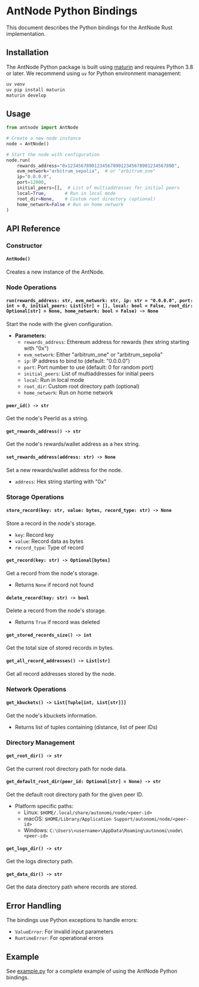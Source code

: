 # AntNode Python Bindings

This document describes the Python bindings for the AntNode Rust implementation.

## Installation

The AntNode Python package is built using [maturin](https://github.com/PyO3/maturin) and requires Python 3.8 or later. We recommend using `uv` for Python environment management:

```bash
uv venv
uv pip install maturin
maturin develop
```

## Usage

```python
from antnode import AntNode

# Create a new node instance
node = AntNode()

# Start the node with configuration
node.run(
    rewards_address="0x1234567890123456789012345678901234567890",
    evm_network="arbitrum_sepolia",  # or "arbitrum_one"
    ip="0.0.0.0",
    port=12000,
    initial_peers=[],  # List of multiaddresses for initial peers
    local=True,       # Run in local mode
    root_dir=None,    # Custom root directory (optional)
    home_network=False # Run on home network
)
```

## API Reference

### Constructor

#### `AntNode()`
Creates a new instance of the AntNode.

### Node Operations

#### `run(rewards_address: str, evm_network: str, ip: str = "0.0.0.0", port: int = 0, initial_peers: List[str] = [], local: bool = False, root_dir: Optional[str] = None, home_network: bool = False) -> None`
Start the node with the given configuration.

- **Parameters:**
  - `rewards_address`: Ethereum address for rewards (hex string starting with "0x")
  - `evm_network`: Either "arbitrum_one" or "arbitrum_sepolia"
  - `ip`: IP address to bind to (default: "0.0.0.0")
  - `port`: Port number to use (default: 0 for random port)
  - `initial_peers`: List of multiaddresses for initial peers
  - `local`: Run in local mode
  - `root_dir`: Custom root directory path (optional)
  - `home_network`: Run on home network

#### `peer_id() -> str`
Get the node's PeerId as a string.

#### `get_rewards_address() -> str`
Get the node's rewards/wallet address as a hex string.

#### `set_rewards_address(address: str) -> None`
Set a new rewards/wallet address for the node.
- `address`: Hex string starting with "0x"

### Storage Operations

#### `store_record(key: str, value: bytes, record_type: str) -> None`
Store a record in the node's storage.
- `key`: Record key
- `value`: Record data as bytes
- `record_type`: Type of record

#### `get_record(key: str) -> Optional[bytes]`
Get a record from the node's storage.
- Returns `None` if record not found

#### `delete_record(key: str) -> bool`
Delete a record from the node's storage.
- Returns `True` if record was deleted

#### `get_stored_records_size() -> int`
Get the total size of stored records in bytes.

#### `get_all_record_addresses() -> List[str]`
Get all record addresses stored by the node.

### Network Operations

#### `get_kbuckets() -> List[Tuple[int, List[str]]]`
Get the node's kbuckets information.
- Returns list of tuples containing (distance, list of peer IDs)

### Directory Management

#### `get_root_dir() -> str`
Get the current root directory path for node data.

#### `get_default_root_dir(peer_id: Optional[str] = None) -> str`
Get the default root directory path for the given peer ID.
- Platform specific paths:
  - Linux: `$HOME/.local/share/autonomi/node/<peer-id>`
  - macOS: `$HOME/Library/Application Support/autonomi/node/<peer-id>`
  - Windows: `C:\Users\<username>\AppData\Roaming\autonomi\node\<peer-id>`

#### `get_logs_dir() -> str`
Get the logs directory path.

#### `get_data_dir() -> str`
Get the data directory path where records are stored.

## Error Handling

The bindings use Python exceptions to handle errors:
- `ValueError`: For invalid input parameters
- `RuntimeError`: For operational errors

## Example

See [example.py](../example.py) for a complete example of using the AntNode Python bindings.
